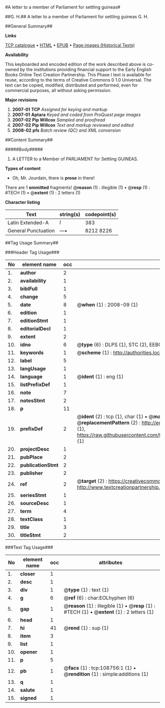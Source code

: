 #A letter to a member of Parliament for settling guineas#

##G. H.##
A letter to a member of Parliament for settling guineas
G. H.

##General Summary##

**Links**

[TCP catalogue](http://www.ota.ox.ac.uk/tcp/)  • 
[HTML](http://tei.it.ox.ac.uk/tcp/Texts-HTML/free/A44/A44740.html)  • 
[EPUB](http://tei.it.ox.ac.uk/tcp/Texts-EPUB/free/A44/A44740.epub) • 
[Page images (Historical Texts)](https://data.historicaltexts.jisc.ac.uk/view?pubId=eebo-19348460e&pageId=eebo-19348460e-108756-1)

**Availability**

This keyboarded and encoded edition of the
	       work described above is co-owned by the institutions
	       providing financial support to the Early English Books
	       Online Text Creation Partnership. This Phase I text is
	       available for reuse, according to the terms of Creative
	       Commons 0 1.0 Universal. The text can be copied,
	       modified, distributed and performed, even for
	       commercial purposes, all without asking permission.

**Major revisions**

1. __2007-01__ __TCP__ *Assigned for keying and markup*
1. __2007-01__ __Aptara__ *Keyed and coded from ProQuest page images*
1. __2007-02__ __Pip Willcox__ *Sampled and proofread*
1. __2007-02__ __Pip Willcox__ *Text and markup reviewed and edited*
1. __2008-02__ __pfs__ *Batch review (QC) and XML conversion*

##Content Summary##

#####Body#####

1. A LETTER to a Member of
PARLIAMENT for Settling GUINEAS.

**Types of content**

  * Oh, Mr. Jourdain, there is **prose** in there!

There are 1 **ommitted** fragments! 
 @__reason__ (1) : illegible (1)  •  @__resp__ (1) : #TECH (1)  •  @__extent__ (1) : 2 letters (1)

**Character listing**


|Text|string(s)|codepoint(s)|
|---|---|---|
|Latin Extended-A|ſ|383|
|General Punctuation|—•|8212 8226|

##Tag Usage Summary##

###Header Tag Usage###

|No|element name|occ|attributes|
|---|---|---|---|
|1.|__author__|2||
|2.|__availability__|1||
|3.|__biblFull__|1||
|4.|__change__|5||
|5.|__date__|8| @__when__ (1) : 2008-09 (1)|
|6.|__edition__|1||
|7.|__editionStmt__|1||
|8.|__editorialDecl__|1||
|9.|__extent__|2||
|10.|__idno__|6| @__type__ (6) : DLPS (1), STC (2), EEBO-CITATION (1), OCLC (1), VID (1)|
|11.|__keywords__|1| @__scheme__ (1) : http://authorities.loc.gov/ (1)|
|12.|__label__|5||
|13.|__langUsage__|1||
|14.|__language__|1| @__ident__ (1) : eng (1)|
|15.|__listPrefixDef__|1||
|16.|__note__|7||
|17.|__notesStmt__|2||
|18.|__p__|11||
|19.|__prefixDef__|2| @__ident__ (2) : tcp (1), char (1)  •  @__matchPattern__ (2) : ([0-9\-]+):([0-9IVX]+) (1), (.+) (1)  •  @__replacementPattern__ (2) : http://eebo.chadwyck.com/downloadtiff?vid=$1&page=$2 (1), https://raw.githubusercontent.com/textcreationpartnership/Texts/master/tcpchars.xml#$1 (1)|
|20.|__projectDesc__|1||
|21.|__pubPlace__|2||
|22.|__publicationStmt__|2||
|23.|__publisher__|2||
|24.|__ref__|2| @__target__ (2) : https://creativecommons.org/publicdomain/zero/1.0/ (1), http://www.textcreationpartnership.org/docs/. (1)|
|25.|__seriesStmt__|1||
|26.|__sourceDesc__|1||
|27.|__term__|4||
|28.|__textClass__|1||
|29.|__title__|3||
|30.|__titleStmt__|2||


###Text Tag Usage###

|No|element name|occ|attributes|
|---|---|---|---|
|1.|__closer__|1||
|2.|__desc__|1||
|3.|__div__|1| @__type__ (1) : text (1)|
|4.|__g__|6| @__ref__ (6) : char:EOLhyphen (6)|
|5.|__gap__|1| @__reason__ (1) : illegible (1)  •  @__resp__ (1) : #TECH (1)  •  @__extent__ (1) : 2 letters (1)|
|6.|__head__|1||
|7.|__hi__|41| @__rend__ (1) : sup (1)|
|8.|__item__|3||
|9.|__list__|1||
|10.|__opener__|1||
|11.|__p__|5||
|12.|__pb__|1| @__facs__ (1) : tcp:108756:1 (1)  •  @__rendition__ (1) : simple:additions (1)|
|13.|__q__|1||
|14.|__salute__|1||
|15.|__signed__|1||
